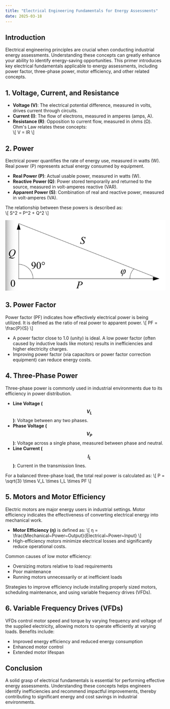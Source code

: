```yaml
---
title: "Electrical Engineering Fundamentals for Energy Assessments"
date: 2025-03-18
---
```


## Introduction
Electrical engineering principles are crucial when conducting industrial energy assessments. Understanding these concepts can greatly enhance your ability to identify energy-saving opportunities. This primer introduces key electrical fundamentals applicable to energy assessments, including power factor, three-phase power, motor efficiency, and other related concepts.

## 1. Voltage, Current, and Resistance
- **Voltage (V)**: The electrical potential difference, measured in volts, drives current through circuits.
- **Current (I)**: The flow of electrons, measured in amperes (amps, A).
- **Resistance (R)**: Opposition to current flow, measured in ohms (Ω). Ohm's Law relates these concepts:  
  \\[ V = IR \\]

## 2. Power
Electrical power quantifies the rate of energy use, measured in watts (W). Real power (P) represents actual energy consumed by equipment.
- **Real Power (P)**: Actual usable power, measured in watts (W).
- **Reactive Power (Q)**: Power stored temporarily and returned to the source, measured in volt-amperes reactive (VAR).
- **Apparent Power (S)**: Combination of real and reactive power, measured in volt-amperes (VA).

The relationship between these powers is described as:  
\\[ S^2 = P^2 + Q^2 \\]

![Power Factor Traingle](assets/electric_power_factor.png)

## 3. Power Factor
Power factor (PF) indicates how effectively electrical power is being utilized. It is defined as the ratio of real power to apparent power.
\\[ PF = \frac{P}{S} \\]
- A power factor close to 1.0 (unity) is ideal. A low power factor (often caused by inductive loads like motors) results in inefficiencies and higher electricity charges.
- Improving power factor (via capacitors or power factor correction equipment) can reduce energy costs.

## 4. Three-Phase Power
Three-phase power is commonly used in industrial environments due to its efficiency in power distribution.
- **Line Voltage ($$V_L$$)**: Voltage between any two phases.
- **Phase Voltage ($$V_P$$)**: Voltage across a single phase, measured between phase and neutral.
- **Line Current ($$I_L$$)**: Current in the transmission lines.

For a balanced three-phase load, the total real power is calculated as:
\\[ P = \sqrt{3} \times V_L \times I_L \times PF \\]

## 5. Motors and Motor Efficiency
Electric motors are major energy users in industrial settings. Motor efficiency indicates the effectiveness of converting electrical energy into mechanical work.
- **Motor Efficiency (η)** is defined as:
\\[ η = \frac{Mechanical~Power~Output}{Electrical~Power~Input} \\]
- High-efficiency motors minimize electrical losses and significantly reduce operational costs.

Common causes of low motor efficiency:
- Oversizing motors relative to load requirements
- Poor maintenance
- Running motors unnecessarily or at inefficient loads

Strategies to improve efficiency include installing properly sized motors, scheduling maintenance, and using variable frequency drives (VFDs).

## 6. Variable Frequency Drives (VFDs)
VFDs control motor speed and torque by varying frequency and voltage of the supplied electricity, allowing motors to operate efficiently at varying loads. Benefits include:
- Improved energy efficiency and reduced energy consumption
- Enhanced motor control
- Extended motor lifespan

## Conclusion
A solid grasp of electrical fundamentals is essential for performing effective energy assessments. Understanding these concepts helps engineers identify inefficiencies and recommend impactful improvements, thereby contributing to significant energy and cost savings in industrial environments.

